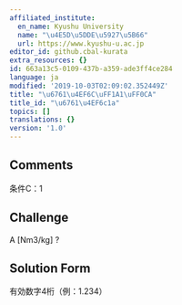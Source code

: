 ```yaml
---
affiliated_institute:
  en_name: Kyushu University
  name: "\u4E5D\u5DDE\u5927\u5B66"
  url: https://www.kyushu-u.ac.jp
editor_id: github.cbal-kurata
extra_resources: {}
id: 663a13c5-0109-437b-a359-ade3ff4ce284
language: ja
modified: '2019-10-03T02:09:02.352449Z'
title: "\u6761\u4EF6C\uFF1A1\uFF0CA"
title_id: "\u6761\u4EF6c1a"
topics: []
translations: {}
version: '1.0'
---
```


## Comments
条件C：1

## Challenge
A [Nm3/kg] ?

## Solution Form
有効数字4桁（例：1.234）




